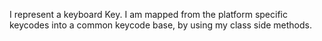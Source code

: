 I represent a keyboard Key. I am mapped from the platform specific keycodes into a common keycode base, by using my class side methods.